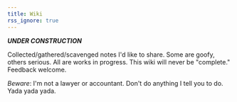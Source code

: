 ```yaml
---
title: Wiki
rss_ignore: true
---
```


***UNDER CONSTRUCTION***

Collected/gathered/scavenged notes I'd like to share. Some are goofy, others serious. All are works in progress. This wiki will never be "complete." Feedback welcome.

*Beware*: I'm not a lawyer or accountant. Don't do anything I tell you to do. Yada yada yada.

